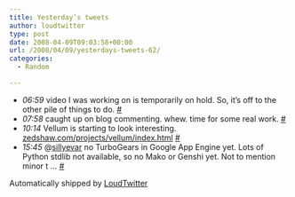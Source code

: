 ```yaml
---
title: Yesterday’s tweets
author: loudtwitter
type: post
date: 2008-04-09T09:03:58+00:00
url: /2008/04/09/yesterdays-tweets-62/
categories:
  - Random

---
```

  * _06:59_ video I was working on is temporarily on hold. So, it&#8217;s off to the other pile of things to do. [#][1]
  * _07:58_ caught up on blog commenting. whew. time for some real work. [#][2]
  * _10:14_ Vellum is starting to look interesting. [zedshaw.com/projects/vellum/index.html][3] [#][4]
  * _15:45_ @[sillyevar][5] no TurboGears in Google App Engine yet. Lots of Python stdlib not available, so no Mako or Genshi yet. Not to mention minor t &#8230; [#][6]

Automatically shipped by [LoudTwitter][7]

 [1]: http://twitter.com/dangoor/statuses/784981359
 [2]: http://twitter.com/dangoor/statuses/785005413
 [3]: http://zedshaw.com/projects/vellum/index.html
 [4]: http://twitter.com/dangoor/statuses/785078035
 [5]: http://twitter.com/sillyevar
 [6]: http://twitter.com/dangoor/statuses/785280363
 [7]: http://www.loudtwitter.com